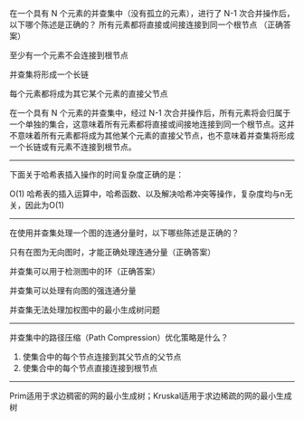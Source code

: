   
在一个具有 N 个元素的并查集中（没有孤立的元素），进行了 N-1 次合并操作后，以下哪个陈述是正确的？
所有元素都将直接或间接连接到同一个根节点
（正确答案）

至少有一个元素不会连接到根节点

并查集将形成一个长链

每个元素都将成为其它某个元素的直接父节点

在一个具有 N 个元素的并查集中，经过 N-1 次合并操作后，所有元素将会归属于一个单独的集合，这意味着所有元素都将直接或间接地连接到同一个根节点。这并不意味着所有元素都将成为其他某个元素的直接父节点，也不意味着并查集将形成一个长链或有元素不连接到根节点。

---

下面关于哈希表插入操作的时间复杂度正确的是：
  
O(1)
哈希表的插入运算中，哈希函数、以及解决哈希冲突等操作，复杂度均与n无关，因此为O(1)

---

在使用并查集处理一个图的连通分量时，以下哪些陈述是正确的？

只有在图为无向图时，才能正确处理连通分量（正确答案）

并查集可以用于检测图中的环（正确答案）

并查集可以处理有向图的强连通分量

并查集无法处理加权图中的最小生成树问题

---
并查集中的路径压缩（Path Compression）优化策略是什么？
1. 使集合中的每个节点连接到其父节点的父节点
2. 使集合中的每个节点直接连接到根节点
---
Prim适用于求边稠密的网的最小生成树；Kruskal适用于求边稀疏的网的最小生成树